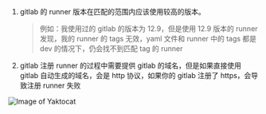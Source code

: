 
1. gitlab 的 runner 版本在匹配的范围内应该使用较高的版本。

   > 例如：我使用过的 gitlab 的版本为 12.9，但是使用 12.9 版本的 runner 发现，我的 runner 的 tags 无效，yaml 文件和 runner 中的 tags 都是 dev 的情况下，仍会找不到匹配 tag 的 runner

2. gitlab 注册 runner 的过程中需要提供 gitlab 的域名，但是如果直接使用 gitlab 自动生成的域名，会是 http 协议，如果你的 gitlab 注册了 https，会导致注册 runner 失败

![Image of Yaktocat](https://octodex.github.com/images/yaktocat.png)
